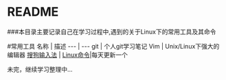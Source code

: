 # README


###本目录主要记录自己在学习过程中,遇到的关于Linux下的常用工具及其命令



#常用工具
 名称 | 描述 
--- | --- 
git | 个人git学习笔记
Vim | Unix/Linux下强大的编辑器
[搜狗输入法](http://www.jianshu.com/p/8e870f68e487) |
[Linux命令](https://github.com/zhangYongHong/LinuxTool/blob/master/%E6%AF%8F%E5%A4%A9%E4%B8%80%E4%B8%AALinux%E5%B8%B8%E7%94%A8%E5%91%BD%E4%BB%A4)|每天更新一个


未完，继续学习整理中...
